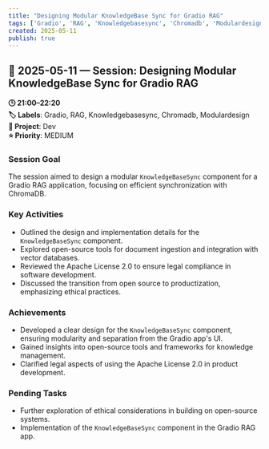 ```yaml
---
title: "Designing Modular KnowledgeBase Sync for Gradio RAG"
tags: ['Gradio', 'RAG', 'Knowledgebasesync', 'Chromadb', 'Modulardesign']
created: 2025-05-11
publish: true
---
```


## 📅 2025-05-11 — Session: Designing Modular KnowledgeBase Sync for Gradio RAG

**🕒 21:00–22:20**  
**🏷️ Labels**: Gradio, RAG, Knowledgebasesync, Chromadb, Modulardesign  
**📂 Project**: Dev  
**⭐ Priority**: MEDIUM  


### Session Goal
The session aimed to design a modular `KnowledgeBaseSync` component for a Gradio RAG application, focusing on efficient synchronization with ChromaDB.

### Key Activities
- Outlined the design and implementation details for the `KnowledgeBaseSync` component.
- Explored open-source tools for document ingestion and integration with vector databases.
- Reviewed the Apache License 2.0 to ensure legal compliance in software development.
- Discussed the transition from open source to productization, emphasizing ethical practices.

### Achievements
- Developed a clear design for the `KnowledgeBaseSync` component, ensuring modularity and separation from the Gradio app's UI.
- Gained insights into open-source tools and frameworks for knowledge management.
- Clarified legal aspects of using the Apache License 2.0 in product development.

### Pending Tasks
- Further exploration of ethical considerations in building on open-source systems.
- Implementation of the `KnowledgeBaseSync` component in the Gradio RAG app.
